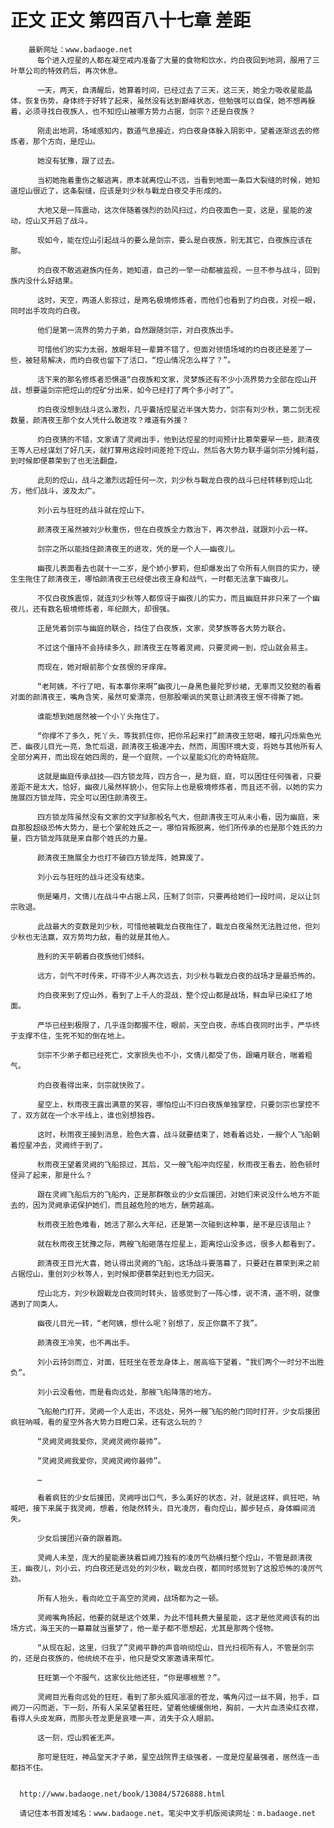 # 正文 正文 第四百八十七章 差距
        最新网址：www.badaoge.net
          每个进入焢星的人都在凝空戒内准备了大量的食物和饮水，灼白夜回到地洞，服用了三叶草公司的特效药后，再次休息。
      
          一天，两天，自清醒后，她算着时间，已经过去了三天，这三天，她全力吸收星能晶体，恢复伤势，身体终于好转了起来，虽然没有达到巅峰状态，但勉强可以自保，她不想再躲着，必须寻找白夜族人，也不知焢山被哪方势力占据，剑宗？还是白夜族？
      
          刚走出地洞，场域感知内，数道气息接近，灼白夜身体躲入阴影中，望着逐渐远去的修炼者，那个方向，是焢山。
      
          她没有犹豫，跟了过去。
      
          当初她拖着重伤之躯逃离，原本就离焢山不远，当看到地面一条巨大裂缝的时候，她知道焢山很近了，这条裂缝，应该是刘少秋与戰龙白夜交手形成的。
      
          大地又是一阵震动，这次伴随着强烈的劲风扫过，灼白夜面色一变，这是，星能的波动，焢山又开启了战斗。
      
          现如今，能在焢山引起战斗的要么是剑宗，要么是白夜族，别无其它，白夜族应该在那。
      
          灼白夜不敢逃避族内任务，她知道，自己的一举一动都被监视，一旦不参与战斗，回到族内没什么好结果。
      
          这时，天空，两道人影掠过，是两名极境修炼者，而他们也看到了灼白夜，对视一眼，同时出手攻向灼白夜。
      
          他们是第一流界的势力子弟，自然跟随剑宗，对白夜族出手。
      
          可惜他们的实力太弱，放眼年轻一辈算不错了，但面对领悟场域的灼白夜还是差了一些，被轻易解决，而灼白夜也留下了活口，“焢山情况怎么样了？”。
      
          活下来的那名修炼者恐惧道“白夜族和文家，灵梦族还有不少小流界势力全部在焢山开战，想要逼剑宗把焢山的焢矿分出来，如今已经打了两个多小时了”。
      
          灼白夜没想到战斗这么激烈，几乎囊括焢星近半强大势力，剑宗有刘少秋，第二剑无视数量，颜清夜王那个女人凭什么敢进攻？难道有外援？
      
          灼白夜猜的不错，文家请了灵阙出手，他到达焢星的时间预计比慕荣要早一些，颜清夜王等人已经谋划了好几天，就打算用这段时间差抢下焢山，然后各大势力联手逼剑宗分摊利益，到时候即便慕荣到了也无法翻盘。
      
          此刻的焢山，战斗之激烈远超任何一次，刘少秋与戰龙白夜的战斗已经转移到焢山北方，他们战斗，波及太广。
      
          刘小云与狂旺的战斗就在焢山下。
      
          颜清夜王虽然被刘少秋重伤，但在白夜族全力救治下，再次参战，就跟刘小云一样。
      
          剑宗之所以能挡住颜清夜王的进攻，凭的是一个人——幽夜儿。
      
          幽夜儿表面看去也就十一二岁，是个娇小萝莉，但却爆发出了令所有人侧目的实力，硬生生拖住了颜清夜王，哪怕颜清夜王已经使出夜王身和战气，一时都无法拿下幽夜儿。
      
          不仅白夜族震惊，就连刘少秋等人都惊讶于幽夜儿的实力，而且幽庭并非只来了一个幽夜儿，还有数名极境修炼者，年纪颇大，却很强。
      
          正是凭着剑宗与幽庭的联合，挡住了白夜族，文家，灵梦族等各大势力联合。
      
          不过这个僵持不会持续多久，颜清夜王在等着灵阙，只要灵阙一到，焢山就会易主。
      
          而现在，她对眼前那个女孩恨的牙痒痒。
      
          “老阿姨，不行了吧，有本事你来啊”幽夜儿一身黑色曼陀罗纱裙，无辜而又狡黠的看着对面的颜清夜王，嘴角含笑，虽然可爱漂亮，但那股嘲讽的笑意让颜清夜王恨不得撕了她。
      
          谁能想到她居然被一个小丫头拖住了。
      
          “你撑不了多久，死丫头，等我抓住你，把你吊起来打”颜清夜王怒喝，瞳孔闪烁紫色光芒，幽夜儿目光一亮，急忙后退，颜清夜王极速冲去，然而，周围环境大变，将她与其他所有人全部分离开，而出现在她四周的，是一个庭院，一个以星能幻化的奇特庭院。
      
          这就是幽庭传承战技——四方锁龙阵，四方合一，是为庭，庭，可以困住任何强者，只要差距不是太大，恰好，幽夜儿虽然样貌小，但实际上也是极境修炼者，而且还不弱，以她的实力施展四方锁龙阵，完全可以困住颜清夜王。
      
          四方锁龙阵虽然没有文家的文字狱那般名气大，但颜清夜王可从未小看，因为幽庭，来自那股超级恐怖大势力，是七个掌舵姓氏之一，哪怕背叛脱离，他们所传承的也是那个姓氏的力量，四方锁龙阵就是来自那个姓氏的力量。
      
          颜清夜王施展全力也打不破四方锁龙阵，她算废了。
      
          刘小云与狂旺的战斗还没有结束。
      
          倒是曦月，文倩儿在战斗中占据上风，压制了剑宗，只要再给她们一段时间，足以让剑宗败退。
      
          此战最大的变数是刘少秋，可惜他被戰龙白夜拖住了，戰龙白夜虽然无法胜过他，但刘少秋也无法赢，双方势均力敌，看的就是其他人。
      
          胜利的天平朝着白夜族他们倾斜。
      
          远方，剑气不时传来，吓得不少人再次远去，刘少秋与戰龙白夜的战场才是最恐怖的。
      
          灼白夜来到了焢山外，看到了上千人的混战，整个焢山都是战场，鲜血早已染红了地面。
      
          严华已经到极限了，几乎连剑都握不住，眼前，天空白夜，赤练白夜同时出手，严华终于支撑不住，生死不知的倒在地上。
      
          剑宗不少弟子都已经死亡，文家损失也不小，文倩儿都受了伤，跟曦月联合，喘着粗气。
      
          灼白夜看得出来，剑宗就快败了。
      
          星空上，秋雨夜王露出满意的笑容，哪怕焢山不归白夜族单独掌控，只要剑宗也掌控不了，双方就在一个水平线上，谁也别想独吞。
      
          这时，秋雨夜王接到消息，脸色大喜，战斗就要结束了，她看着远处，一艘个人飞船朝着焢星冲去，灵阙终于到了。
      
          秋雨夜王望着灵阙的飞船掠过，其后，又一艘飞船冲向焢星，秋雨夜王看去，脸色顿时怪异了起来，那是什么？
      
          跟在灵阙飞船后方的飞船内，正是那群敬业的少女后援团，对她们来说没什么地方不能去的，因为灵阙承诺保护她们，而且越危险的地方，酬劳越高。
      
          秋雨夜王脸色难看，她活了那么大年纪，还是第一次碰到这种事，是不是应该阻止？
      
          就在秋雨夜王犹豫之际，两艘飞船砸落在焢星上，距离焢山没多远，很多人都看到了。
      
          颜清夜王目光大喜，她认得出灵阙的飞船，这场战斗要落幕了，只要赶在慕荣到来之前占据焢山，重创刘少秋等人，到时候即便慕荣赶到也无力回天。
      
          焢山北方，刘少秋跟戰龙白夜同时转头，皆感觉到了一阵心悸，说不清，道不明，就像遇到了同类人。
      
          幽夜儿目光一转，“老阿姨，想什么呢？别想了，反正你赢不了我”。
      
          颜清夜王冷笑，也不再出手。
      
          刘小云持剑而立，对面，狂旺坐在苍龙身体上，居高临下望着，“我们两个一时分不出胜负”。
      
          刘小云没看他，而是看向远处，那艘飞船降落的地方。
      
          飞船舱门打开，灵阙一个人走出，不远处，另外一艘飞船的舱门同时打开，少女后援团疯狂呐喊，看的星空外各大势力目瞪口呆，还有这么玩的？
      
          “灵阙灵阙我爱你，灵阙灵阙你最帅”。
      
          “灵阙灵阙我爱你，灵阙灵阙你最帅”。
      
          …
      
          看着疯狂的少女后援团，灵阙呼出口气，多么美好的状态，对，就是这样，疯狂吧，呐喊吧，接下来属于我灵阙，想着，他陡然转头，目光凌厉，看向焢山，脚步轻点，身体瞬间消失。
      
          少女后援团兴奋的跟着跑。
      
          灵阙人未至，庞大的星能裹挟着巨阙刀独有的凌厉气劲横扫整个焢山，不管是颜清夜王，幽夜儿，刘小云，灼白夜还是远处的刘少秋，戰龙白夜，都同时感觉到了这股恐怖的凌厉气劲。
      
          所有人抬头，看向屹立于高空的灵阙，战场都为之一顿。
      
          灵阙嘴角扬起，他要的就是这个效果，为此不惜耗费大量星能，这才是他灵阙该有的出场方式，海王天的一幕幕就当噩梦了，他一辈子都不愿想起，尤其是那两个怪物。
      
          “从现在起，这里，归我了”灵阙平静的声音响彻焢山，目光扫视所有人，不管是剑宗的，还是白夜族的，他统统不在乎，他只是受文家邀请来帮忙。
      
          狂旺第一个不服气，这家伙比他还狂，“你是哪根葱？”。
      
          灵阙目光看向远处的狂旺，看到了那头威风凛凛的苍龙，嘴角闪过一丝不屑，抬手，巨阙刀一闪而逝，下一刻，所有人呆呆望着狂旺，望着他缓缓倒地，胸前，一大片血渍染红衣襟，看得人头皮发麻，而那头苍龙更是哀嚎一声，消失于众人眼前。
      
          这一刻，焢山鸦雀无声。
      
          那可是狂旺，神品堂天才子弟，星空战院界主级强者，一度是焢星最强者，居然连一击都挡不住。
      
      
      http://www.badaoge.net/book/13084/5726888.html
      
      请记住本书首发域名：www.badaoge.net。笔尖中文手机版阅读网址：m.badaoge.net